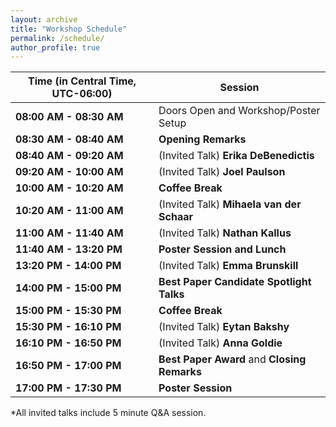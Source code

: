 ```yaml
---
layout: archive
title: "Workshop Schedule"
permalink: /schedule/
author_profile: true
---
```


**Time (in Central Time, UTC-06:00)** | **Session**
------------ | ------------
**08:00 AM - 08:30 AM**  <a ></a> |	Doors Open and Workshop/Poster Setup
**08:30 AM - 08:40 AM**  <a ></a> |	**Opening Remarks**
**08:40 AM - 09:20 AM**  <a ></a> |	(Invited Talk) **Erika DeBenedictis**
**09:20 AM - 10:00 AM**  <a ></a> |	(Invited Talk) **Joel Paulson**
**10:00 AM - 10:20 AM**  <a ></a> |	**Coffee Break**
**10:20 AM - 11:00 AM**  <a ></a> |	(Invited Talk) **Mihaela van der Schaar**
**11:00 AM - 11:40 AM**  <a ></a> |	(Invited Talk) **Nathan Kallus**
**11:40 AM - 13:20 PM**  <a ></a> |	**Poster Session and Lunch**
**13:20 PM - 14:00 PM**  <a ></a> |	(Invited Talk) **Emma Brunskill**
**14:00 PM - 15:00 PM**  <a ></a> |	**Best Paper Candidate Spotlight Talks**
**15:00 PM - 15:30 PM**  <a ></a> |	**Coffee Break**
**15:30 PM - 16:10 PM**  <a ></a> |	(Invited Talk) **Eytan Bakshy**
**16:10 PM - 16:50 PM**  <a ></a> |	(Invited Talk) **Anna Goldie**
**16:50 PM - 17:00 PM**  <a ></a> |	**Best Paper Award** and **Closing Remarks**
**17:00 PM - 17:30 PM**  <a ></a> |	**Poster Session**

*All invited talks include 5 minute Q&A session.
